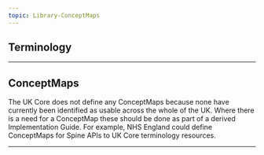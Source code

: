 ```yaml
---
topic: Library-ConceptMaps
---
```

## Terminology

---

## ConceptMaps

The UK Core does not define any ConceptMaps because none have currently been identified as usable across the whole of the UK. Where there is a need for a ConceptMap these should be done as part of a derived Implementation Guide. For example, NHS England could define ConceptMaps for Spine APIs to UK Core terminology resources.

---
